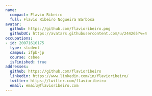 ```yaml
---
name:
  compact: Flavio Ribeiro
  full: Flavio Ribeiro Nogueira Barbosa
avatar:
  github: https://github.com/flavioribeiro.png
  githubUC: https://avatars.githubusercontent.com/u/244265?v=4
occupations:
- id: 20071610175
  type: student
  campus: ifpb-jp
  course: csbee
  isFinished: true
addresses:
  github: https://github.com/flavioribeiro
  linkedin: https://www.linkedin.com/in/flavioribeiro/
  twitter: https://twitter.com/flavioribeiro
  email: email@flavioribeiro.com
---
```

